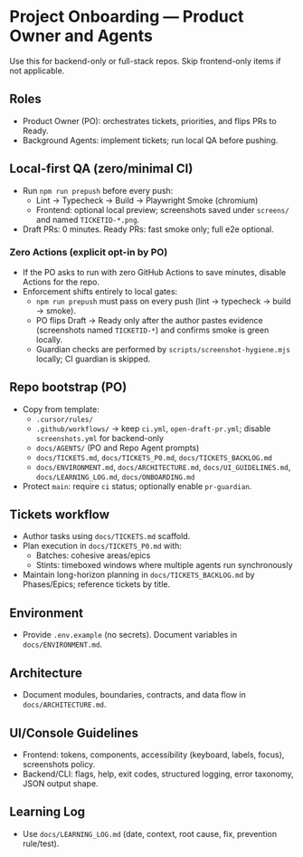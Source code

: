 # Project Onboarding — Product Owner and Agents

Use this for backend-only or full-stack repos. Skip frontend-only items if not applicable.

## Roles
- Product Owner (PO): orchestrates tickets, priorities, and flips PRs to Ready.
- Background Agents: implement tickets; run local QA before pushing.

## Local-first QA (zero/minimal CI)
- Run `npm run prepush` before every push:
  - Lint → Typecheck → Build → Playwright Smoke (chromium)
  - Frontend: optional local preview; screenshots saved under `screens/` and named `TICKETID-*.png`.
- Draft PRs: 0 minutes. Ready PRs: fast smoke only; full e2e optional.

### Zero Actions (explicit opt-in by PO)
- If the PO asks to run with zero GitHub Actions to save minutes, disable Actions for the repo.
- Enforcement shifts entirely to local gates:
  - `npm run prepush` must pass on every push (lint → typecheck → build → smoke).
  - PO flips Draft → Ready only after the author pastes evidence (screenshots named `TICKETID-*`) and confirms smoke is green locally.
  - Guardian checks are performed by `scripts/screenshot-hygiene.mjs` locally; CI guardian is skipped.

## Repo bootstrap (PO)
- Copy from template:
  - `.cursor/rules/`
  - `.github/workflows/` → keep `ci.yml`, `open-draft-pr.yml`; disable `screenshots.yml` for backend-only
  - `docs/AGENTS/` (PO and Repo Agent prompts)
  - `docs/TICKETS.md`, `docs/TICKETS_P0.md`, `docs/TICKETS_BACKLOG.md`
  - `docs/ENVIRONMENT.md`, `docs/ARCHITECTURE.md`, `docs/UI_GUIDELINES.md`, `docs/LEARNING_LOG.md`, `docs/ONBOARDING.md`
- Protect `main`: require `ci` status; optionally enable `pr-guardian`.

## Tickets workflow
- Author tasks using `docs/TICKETS.md` scaffold.
- Plan execution in `docs/TICKETS_P0.md` with:
  - Batches: cohesive areas/epics
  - Stints: timeboxed windows where multiple agents run synchronously
- Maintain long-horizon planning in `docs/TICKETS_BACKLOG.md` by Phases/Epics; reference tickets by title.

## Environment
- Provide `.env.example` (no secrets). Document variables in `docs/ENVIRONMENT.md`.

## Architecture
- Document modules, boundaries, contracts, and data flow in `docs/ARCHITECTURE.md`.

## UI/Console Guidelines
- Frontend: tokens, components, accessibility (keyboard, labels, focus), screenshots policy.
- Backend/CLI: flags, help, exit codes, structured logging, error taxonomy, JSON output shape.

## Learning Log
- Use `docs/LEARNING_LOG.md` (date, context, root cause, fix, prevention rule/test).

